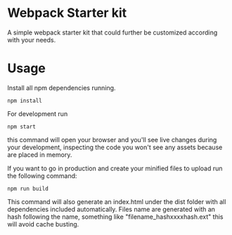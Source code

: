 # Webpack Starter kit
A simple webpack starter kit that could further be customized according with your needs.

# Usage
Install all npm dependencies running.
```
npm install
```
For development run
```
npm start
```
this command will open your browser and you'll see live changes during your development, inspecting the code you won't see any assets because are placed in memory.

If you want to go in production and create your minified files to upload run the following command:
```
npm run build
```
This command will also generate an index.html under the dist folder with all dependencies included automatically.
Files name are generated with an hash following the name, something like "filename_hashxxxxhash.ext" this will avoid cache busting.
